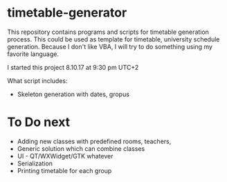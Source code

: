 # timetable-generator

This repository contains programs and scripts for timetable generation process. This could be used as template for timetable, university schedule generation. Because I don't like VBA, I will try to do something using my favorite language.

I started this project 8.10.17 at 9:30 pm UTC+2

What script includes:
  - Skeleton generation with dates, gropus

# To Do next

  - Adding new classes with predefined rooms, teachers, 
  - Generic solution which can combine classes
  - UI - QT/WXWidget/GTK whatever
  - Serialization
  - Printing timetable for each group
